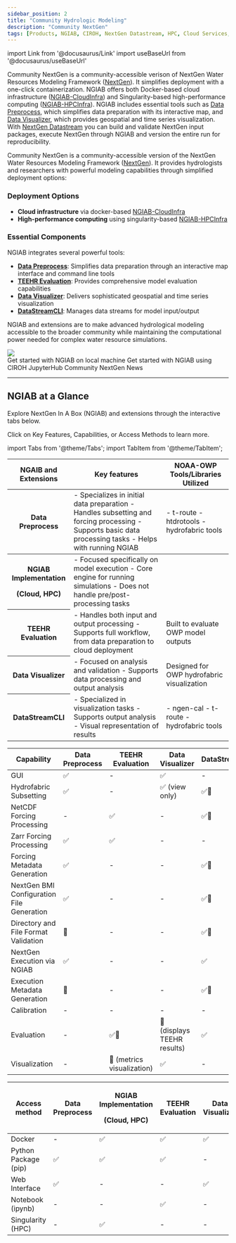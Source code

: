 ```yaml
---
sidebar_position: 2
title: "Community Hydrologic Modeling"
description: "Community NextGen"
tags: [Products, NGIAB, CIROH, NextGen Datastream, HPC, Cloud Services, Singularity, Docker, National Water Model]
---
```


import Link from '@docusaurus/Link'
import useBaseUrl from '@docusaurus/useBaseUrl'

Community NextGen is a community-accessible verison of NextGen Water Resources Modeling Framework ([NextGen](https://github.com/NOAA-OWP/ngen)). It simplifies deployment with a one-click containerization. NGIAB offers both Docker-based cloud infrastructure ([NGIAB-CloudInfra](https://github.com/CIROH-UA/NGIAB-CloudInfra/blob/main/README.md)) and Singularity-based high-performance computing ([NGIAB-HPCInfra](https://github.com/CIROH-UA/NGIAB-HPCInfra/blob/main/README.md)). NGIAB includes essential tools such as [Data Preprocess](https://github.com/CIROH-UA/NGIAB_data_preprocess/blob/main/README.md), which simplifies data preparation with its interactive map, and [Data Visualizer](https://github.com/CIROH-UA/ngiab-client), which provides geospatial and time series visualization. With [NextGen Datastream](https://github.com/CIROH-UA/ngen-datastream/blob/main/README.md) you can build and validate NextGen input packages, execute NextGen through NGIAB and version the entire run for reproducibility.

Community NextGen is a community-accessible version of the NextGen Water Resources Modeling Framework ([NextGen](https://github.com/NOAA-OWP/ngen)). It provides hydrologists and researchers with powerful modeling capabilities through simplified deployment options:

### Deployment Options
- **Cloud infrastructure** via docker-based [NGIAB-CloudInfra](https://github.com/CIROH-UA/NGIAB-CloudInfra/blob/main/README.md)
- **High-performance computing** using singularity-based [NGIAB-HPCInfra](https://github.com/CIROH-UA/NGIAB-HPCInfra/blob/main/README.md)

### Essential Components
NGIAB integrates several powerful tools:
- [**Data Preprocess**](https://github.com/CIROH-UA/NGIAB_data_preprocess/blob/main/README.md): Simplifies data preparation through an interactive map interface and command line tools
- [**TEEHR Evaluation**](https://github.com/CIROH-UA/ngiab-teehr/blob/main/README.md): Provides comprehensive model evaluation capabilities
- [**Data Visualizer**](https://github.com/CIROH-UA/ngiab-client): Delivers sophisticated geospatial and time series visualization
- [**DataStreamCLI**](https://github.com/CIROH-UA/ngen-datastream/blob/main/README.md): Manages data streams for model input/output

NGIAB and extensions are to make advanced hydrological modeling accessible to the broader community while maintaining the computational power needed for complex water resource simulations.

<div style={{'margin-right':'1.3rem','margin-bottom':'1.3rem'}}>
  <img class="theme-invert-dark" src={useBaseUrl("/img/NGIAB-extensions-diagram.svg")}/>
</div>

<Link class="button button--active button--primary" style={{'margin-right':'1.3rem','margin-bottom':'1.3rem'}} to="/docs/products/Community Hydrologic Modeling Framework/nextgeninaboxDocker/workflow">Get started with NGIAB on local machine</Link>

<Link class="button button--active button--primary" style={{'margin-right':'1.3rem','margin-bottom':'1.3rem'}} to="/docs/products/Community Hydrologic Modeling Framework/nextgeninaboxDocker/workflow-cloud">Get started with NGIAB using CIROH JupyterHub</Link>

<Link class="button button--active button--primary" style={{'margin-right':'1.3rem','margin-bottom':'1.3rem'}} to="/news">Community NextGen News</Link>

---

## NGIAB at a Glance

Explore NextGen In A Box (NGIAB) and extensions through the interactive tabs below.

Click on Key Features, Capabilities, or Access Methods to learn more.

import Tabs from '@theme/Tabs';
import TabItem from '@theme/TabItem';

<Tabs>
  <TabItem value="features" label="Key Features" default>
    <table>
      <thead>
        <th>NGAIB and Extensions</th>
        <th>Key features</th>
        <th>NOAA-OWP Tools/Libraries Utilized</th>
      </thead>
      <tbody>
        <tr>
        <th><Link to="/docs/products/Community Hydrologic Modeling Framework/ngiabpreprocessor/">Data Preprocess</Link></th>
        <td>
          - Specializes in initial data preparation
          - Handles subsetting and forcing processing
          - Supports basic data processing tasks
          - Helps with running NGIAB
        </td>
        <td>
          - t-route
          - htdrotools
          - hydrofabric tools
        </td>
        </tr>
      </tbody>
      <tbody>
        <tr>
          <th>
            <p style={{'margin':'0'}}>NGIAB Implementation</p>
            <p style={{'margin':'0'}}>(<Link to="/docs/products/Community Hydrologic Modeling Framework/nextgeninaboxDocker/">Cloud</Link>, <Link to="/docs/products/Community Hydrologic Modeling Framework/nextgeninaboxSingularity/">HPC</Link>)</p>
          </th>
          <td>
            - Focused specifically on model execution
            - Core engine for running simulations
            - Does not handle pre/post-processing tasks
          </td>
          <td> </td>
        </tr>
        <tr>
          <th><Link to="/docs/products/Community Hydrologic Modeling Framework/nextgeninaboxTeehr/">TEEHR Evaluation</Link></th>
          <td>
            - Handles both input and output processing
            - Supports full workflow, from data preparation to cloud deployment
          </td>
          <td>
            Built to evaluate OWP model outputs
          </td>
        </tr>
        <tr>
          <th><Link to="/docs/products/Community Hydrologic Modeling Framework/nextgeninaboxVisualizer/">Data Visualizer</Link></th>
          <td>
            - Focused on analysis and validation
            - Supports data processing and output analysis
          </td>
          <td>
            Designed for OWP hydrofabric visualization
          </td>
        </tr>
        <tr>
          <th><Link to="/docs/products/Community Hydrologic Modeling Framework/nextgenDatastream/">DataStreamCLI</Link></th>
          <td>
            - Specialized in visualization tasks
            - Supports output analysis
            - Visual representation of results
          </td>
          <td>
            - ngen-cal
            - t-route
            - hydrofabric tools
          </td>
        </tr>
      </tbody>
    </table>
  </TabItem>

  <TabItem value="capabilities" label="Capabilities">
    <table>
      <thead>
        <tr>
          <th>Capability</th>
          <th><Link to="/docs/products/Community Hydrologic Modeling Framework/ngiabpreprocessor/">Data Preprocess</Link></th>
          <th><Link to="/docs/products/Community Hydrologic Modeling Framework/nextgeninaboxTeehr/">TEEHR Evaluation</Link></th>
          <th><Link to="/docs/products/Community Hydrologic Modeling Framework/nextgeninaboxVisualizer/">Data Visualizer</Link></th>
          <th><Link to="/docs/products/Community Hydrologic Modeling Framework/nextgenDatastream/">DataStreamCLI</Link></th>
        </tr>
      </thead>
      <tbody>
        <tr>
          <td>GUI</td>
          <td>✅</td>
          <td>-</td>
          <td>✅</td>
          <td>-</td>
        </tr>
        <tr>
          <td>Hydrofabric Subsetting</td>
          <td>✅</td>
          <td>-</td>
          <td>✅ (view only)</td>
          <td>✅🔨</td>
        </tr>
        <tr>
          <td>NetCDF Forcing Processing</td>
          <td>-</td>
          <td>✅</td>
          <td>-</td>
          <td>✅🔨</td>
        </tr>
        <tr>
          <td>Zarr Forcing Processing</td>
          <td>✅</td>
          <td>✅</td>
          <td>-</td>
          <td>-</td>
        </tr>
        <tr>
          <td>Forcing Metadata Generation</td>
          <td>✅</td>
          <td>-</td>
          <td>-</td>
          <td>✅🔨</td>
        </tr>
        <tr>
          <td>NextGen BMI Configuration File Generation</td>
          <td>✅</td>
          <td>-</td>
          <td>-</td>
          <td>✅🔨</td>
        </tr>
        <tr>
          <td>Directory and File Format Validation</td>
          <td>🔨</td>
          <td>-</td>
          <td>-</td>
          <td>✅🔨</td>
        </tr>
        <tr>
          <td>NextGen Execution via NGIAB</td>
          <td>✅</td>
          <td>-</td>
          <td>-</td>
          <td>✅</td>
        </tr>
        <tr>
          <td>Execution Metadata Generation</td>
          <td>🔨</td>
          <td>-</td>
          <td>-</td>
          <td>✅🔨</td>
        </tr>
        <tr>
          <td>Calibration</td>
          <td>-</td>
          <td>-</td>
          <td>-</td>
          <td>-</td>
        </tr>
        <tr>
          <td>Evaluation</td>
          <td>-</td>
          <td>✅🔨</td>
          <td>🔨 (displays TEEHR results)</td>
          <td>✅</td>
        </tr>
        <tr>
          <td>Visualization</td>
          <td>-</td>
          <td>🔨 (metrics visualization)</td>
          <td>✅</td>
          <td>-</td>
        </tr>
      </tbody>
    </table>
  </TabItem>

  <TabItem value="access" label="Access Methods">
    <table>
      <thead>
        <tr>
          <th>Access method</th>
          <th><Link to="/docs/products/Community Hydrologic Modeling Framework/ngiabpreprocessor/">Data Preprocess</Link></th>
          <th>
            <p style={{'margin':'0'}}>NGIAB Implementation</p>
            <p style={{'margin':'0'}}>(<Link to="/docs/products/Community Hydrologic Modeling Framework/nextgeninaboxDocker/">Cloud</Link>, <Link to="/docs/products/Community Hydrologic Modeling Framework/nextgeninaboxSingularity/">HPC</Link>)</p>
          </th>
          <th><Link to="/docs/products/Community Hydrologic Modeling Framework/nextgeninaboxTeehr/">TEEHR Evaluation</Link></th>
          <th><Link to="/docs/products/Community Hydrologic Modeling Framework/nextgeninaboxVisualizer/">Data Visualizer</Link></th>
          <th><Link to="/docs/products/Community Hydrologic Modeling Framework/nextgenDatastream/">DataStreamCLI</Link></th>
        </tr>
      </thead>
      <tbody>
        <tr>
          <td>Docker</td>
          <td>-</td>
          <td>✅</td>
          <td>✅</td>
          <td>✅</td>
          <td>✅</td>
        </tr>
        <tr>
          <td>Python Package (pip)</td>
          <td>✅</td>
          <td>✅</td>
          <td>✅</td>
          <td>-</td>
          <td>-</td>
        </tr>
        <tr>
          <td>Web Interface</td>
          <td>✅</td>
          <td>-</td>
          <td>-</td>
          <td>✅</td>
          <td>-</td>
        </tr>
        <tr>
          <td>Notebook (ipynb)</td>
          <td>-</td>
          <td>-</td>
          <td>✅</td>
          <td>-</td>
          <td>-</td>
        </tr>
        <tr>
          <td>Singularity (HPC)</td>
          <td>-</td>
          <td>✅</td>
          <td>-</td>
          <td>-</td>
          <td>-</td>
        </tr>
      </tbody>
    </table>
  </TabItem>
</Tabs>

